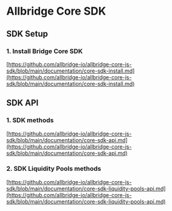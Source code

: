 # Allbridge Core SDK

## SDK Setup

### 1. Install Bridge Core SDK

[https://github.com/allbridge-io/allbridge-core-js-sdk/blob/main/documentation/core-sdk-install.md](https://github.com/allbridge-io/allbridge-core-js-sdk/blob/main/documentation/core-sdk-install.md)

## SDK API

### 1. SDK methods
[https://github.com/allbridge-io/allbridge-core-js-sdk/blob/main/documentation/core-sdk-api.md](https://github.com/allbridge-io/allbridge-core-js-sdk/blob/main/documentation/core-sdk-api.md)

### 2. SDK Liquidity Pools methods
[https://github.com/allbridge-io/allbridge-core-js-sdk/blob/main/documentation/core-sdk-liquidity-pools-api.md](https://github.com/allbridge-io/allbridge-core-js-sdk/blob/main/documentation/core-sdk-liquidity-pools-api.md)

